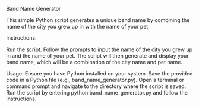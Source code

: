 Band Name Generator

This simple Python script generates a unique band name by combining the name of the city you grew up in with the name of your pet.

Instructions:

Run the script.
Follow the prompts to input the name of the city you grew up in and the name of your pet.
The script will then generate and display your band name, which will be a combination of the city name and pet name.

Usage:
Ensure you have Python installed on your system.
Save the provided code in a Python file (e.g., band_name_generator.py).
Open a terminal or command prompt and navigate to the directory where the script is saved.
Run the script by entering python band_name_generator.py and follow the instructions.
